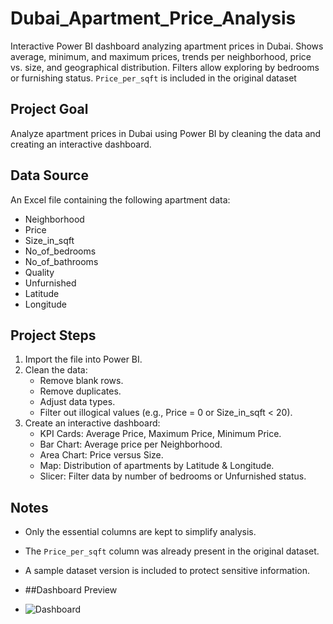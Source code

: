 # Dubai_Apartment_Price_Analysis
Interactive Power BI dashboard analyzing apartment prices in Dubai. Shows average, minimum, and maximum prices, trends per neighborhood, price vs. size, and geographical distribution. Filters allow exploring by bedrooms or furnishing status. `Price_per_sqft` is included in the original dataset

## Project Goal
Analyze apartment prices in Dubai using Power BI by cleaning the data and creating an interactive dashboard.

## Data Source
An Excel file containing the following apartment data:
- Neighborhood
- Price
- Size_in_sqft
- No_of_bedrooms
- No_of_bathrooms
- Quality
- Unfurnished
- Latitude
- Longitude

## Project Steps
1. Import the file into Power BI.
2. Clean the data:
   - Remove blank rows.
   - Remove duplicates.
   - Adjust data types.
   - Filter out illogical values (e.g., Price = 0 or Size_in_sqft < 20).
3. Create an interactive dashboard:
   - KPI Cards: Average Price, Maximum Price, Minimum Price.
   - Bar Chart: Average price per Neighborhood.
   - Area Chart: Price versus Size.
   - Map: Distribution of apartments by Latitude & Longitude.
   - Slicer: Filter data by number of bedrooms or Unfurnished status.

## Notes
- Only the essential columns are kept to simplify analysis.
- The `Price_per_sqft` column was already present in the original dataset.
- A sample dataset version is included to protect sensitive information.

- ##Dashboard Preview
- ![Dashboard](images/dashboard.png)
  
  
